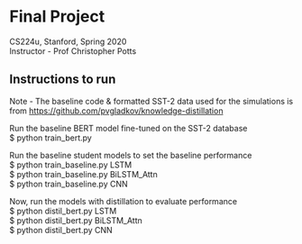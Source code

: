 # Final Project
  CS224u, Stanford, Spring 2020 <br />
  Instructor - Prof Christopher Potts

## Instructions to run

Note - The baseline code & formatted SST-2 data used for the simulations is from https://github.com/pvgladkov/knowledge-distillation

Run the baseline BERT model fine-tuned on the SST-2 database<br />
$ python train_bert.py<br />

Run the baseline student models to set the baseline performance<br />
$ python train_baseline.py LSTM <br />
$ python train_baseline.py BiLSTM_Attn<br /> 
$ python train_baseline.py CNN <br />

Now, run the models with distillation to evaluate performance<br />
$ python distil_bert.py LSTM <br />
$ python distil_bert.py BiLSTM_Attn<br /> 
$ python distil_bert.py CNN <br />
